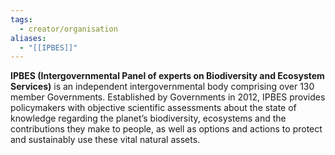 ```yaml
---
tags:
  - creator/organisation
aliases:
  - "[[IPBES]]"
---
```

**IPBES (Intergovernmental Panel of experts on Biodiversity and Ecosystem Services)** is an independent intergovernmental body comprising over 130 member Governments. Established by Governments in 2012, IPBES provides policymakers with objective scientific assessments about the state of knowledge regarding the planet’s biodiversity, ecosystems and the contributions they make to people, as well as options and actions to protect and sustainably use these vital natural assets.